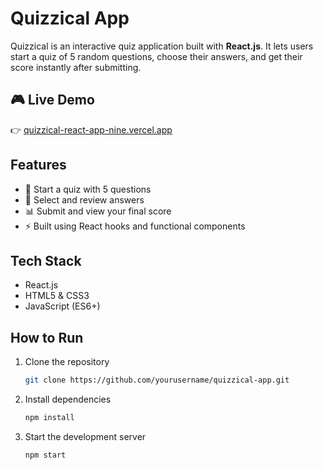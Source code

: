 # Quizzical App

Quizzical is an interactive quiz application built with **React.js**.
It lets users start a quiz of 5 random questions, choose their answers, and get their score instantly after submitting.

## 🎮 Live Demo

👉 [quizzical-react-app-nine.vercel.app](https://quizzical-react-app-nine.vercel.app)

## Features

* 🎯 Start a quiz with 5 questions
* 🧠 Select and review answers
* 📊 Submit and view your final score
* ⚡ Built using React hooks and functional components

## Tech Stack

* React.js
* HTML5 & CSS3
* JavaScript (ES6+)

## How to Run

1. Clone the repository

   ```bash
   git clone https://github.com/yourusername/quizzical-app.git
   ```
2. Install dependencies

   ```bash
   npm install
   ```
3. Start the development server

   ```bash
   npm start
   ```
